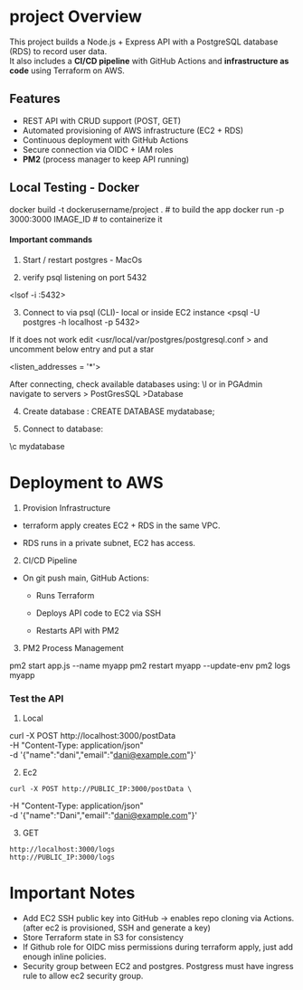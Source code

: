 # project Overview

This project builds a Node.js + Express API with a PostgreSQL database (RDS) to record user data.  
It also includes a **CI/CD pipeline** with GitHub Actions and **infrastructure as code** using Terraform on AWS.

## Features

- REST API with CRUD support (POST, GET)
- Automated provisioning of AWS infrastructure (EC2 + RDS)
- Continuous deployment with GitHub Actions
- Secure connection via OIDC + IAM roles
- **PM2** (process manager to keep API running)

## Local Testing - Docker

docker build -t dockerusername/project . # to build the app
docker run -p 3000:3000 IMAGE_ID # to containerize it

#### Important commands

1. Start / restart postgres - MacOs
<brew services start postgresql>

2. verify psql listening on port 5432

<lsof -i :5432>

3. Connect to via psql (CLI)- local or inside EC2 instance
<psql -U postgres -h localhost -p 5432>

If it does not work edit <usr/local/var/postgres/postgresql.conf > and uncomment below entry and put a star

<listen_addresses = '*'>

After connecting, check available databases using:
\l
or in PGAdmin navigate to servers > PostGresSQL >Database

4. Create database :
CREATE DATABASE mydatabase;

5. Connect to database:

\c mydatabase


# Deployment to AWS

1. Provision Infrastructure

- terraform apply creates EC2 + RDS in the same VPC.

- RDS runs in a private subnet, EC2 has access.

2. CI/CD Pipeline

- On git push main, GitHub Actions:

  - Runs Terraform

  - Deploys API code to EC2 via SSH

  - Restarts API with PM2

3. PM2 Process Management

pm2 start app.js --name myapp
pm2 restart myapp --update-env
pm2 logs myapp

### Test  the API

  1. Local

curl -X POST http://localhost:3000/postData \
-H "Content-Type: application/json" \
-d '{"name":"dani","email":"dani@example.com"}'

  2. Ec2

    curl -X POST http://PUBLIC_IP:3000/postData \
-H "Content-Type: application/json" \
-d '{"name":"Dani","email":"dani@example.com"}'

  3. GET

    http://localhost:3000/logs
    http://PUBLIC_IP:3000/logs

# Important Notes

- Add EC2 SSH public key into GitHub → enables repo cloning via Actions.(after ec2 is provisioned, SSH and generate a key)
- Store Terraform state in S3 for consistency
- If Github role for OIDC miss permissions during terraform apply, just add enough inline policies.
- Security group between EC2 and postgres. Postgress must have ingress rule to allow ec2 security group.
